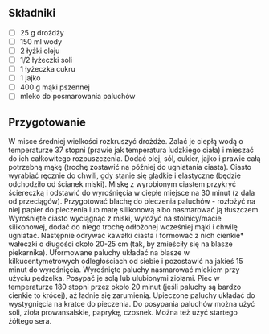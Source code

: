 ## Składniki

* [ ] 25 g drożdży
* [ ] 150 ml wody
* [ ] 2 łyżki oleju
* [ ] 1/2 łyżeczki soli
* [ ] 1 łyżeczka cukru
* [ ] 1 jajko
* [ ] 400 g mąki pszennej
* [ ] mleko do posmarowania paluchów

## Przygotowanie

W misce średniej wielkości rozkruszyć drożdże. Zalać je ciepłą wodą o temperaturze 37 stopni (prawie jak temperatura ludzkiego ciała) i mieszać do ich całkowitego rozpuszczenia. Dodać olej, sól, cukier, jajko i prawie całą potrzebną mąkę (trochę zostawić na później do ugniatania ciasta).
Ciasto wyrabiać ręcznie do chwili, gdy stanie się gładkie i elastyczne (będzie odchodziło od ścianek miski). Miskę z wyrobionym ciastem przykryć ściereczką i odstawić do wyrośnięcia w ciepłe miejsce na 30 minut (z dala od przeciągów).
Przygotować blachę do pieczenia paluchów - rozłożyć na niej papier do pieczenia lub matę silikonową albo nasmarować ją tłuszczem.
Wyrośnięte ciasto wyciągnąć z miski, wyłożyć na stolnicy/macie silikonowej, dodać do niego trochę odłożonej wcześniej mąki i chwilę ugniatać. Następnie odrywać kawałki ciasta i formować z nich cienkie* wałeczki o długości około 20-25 cm (tak, by zmieściły się na blasze piekarnika). Uformowane paluchy układać na blasze w kilkucentymetrowych odległościach od siebie i pozostawić na jakieś 15 minut do wyrośnięcia.
Wyrośnięte paluchy nasmarować mlekiem przy użyciu pędzelka. Posypać je solą lub ulubionymi ziołami. Piec w temperaturze 180 stopni przez około 20 minut (jeśli paluchy są bardzo cienkie to krócej), aż ładnie się zarumienią. Upieczone paluchy układać do wystygnięcia na kratce do pieczenia.
Do posypania paluchów można użyć soli, zioła prowansalskie, paprykę, czosnek. Można też użyć startego żółtego sera.